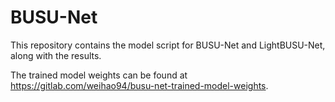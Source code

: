 # BUSU-Net
This repository contains the model script for BUSU-Net and LightBUSU-Net, along with the results. 

The trained model weights can be found at https://gitlab.com/weihao94/busu-net-trained-model-weights.
